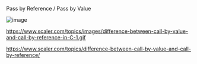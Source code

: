 Pass by Reference / Pass by Value

![image](https://user-images.githubusercontent.com/59710234/177363386-74ee9842-c75f-4412-8a62-d19fc2406b82.png)

https://www.scaler.com/topics/images/difference-between-call-by-value-and-call-by-reference-in-C-1.gif

https://www.scaler.com/topics/difference-between-call-by-value-and-call-by-reference/
